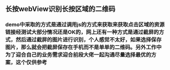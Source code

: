 ## 长按webView识别长按区域的二维码
### demo中采取的方式是通过调用js的方式来获取来获取点击区域的资源链接经测试大部分情况还是OK的，网上还有一种方式是通过截屏的方式，然后通过截屏的图片进行识别，个人感觉不太好，如果选择保存图片，那么就会把截屏保存在手机而不是单单的二维码。另外工作中为了迎合自己的业务需求迎合前段大佬一起沟通尽量选择最优的方案，这个仅供参考
